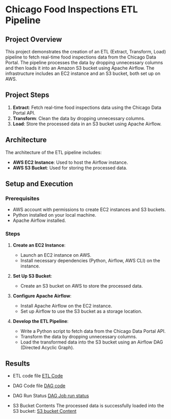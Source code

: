 # Chicago Food Inspections ETL Pipeline

## Project Overview

This project demonstrates the creation of an ETL (Extract, Transform, Load) pipeline to fetch real-time food inspections data from the Chicago Data Portal. The pipeline processes the data by dropping unnecessary columns and then loads it into an Amazon S3 bucket using Apache Airflow. The infrastructure includes an EC2 instance and an S3 bucket, both set up on AWS.

## Project Steps

1. **Extract**: Fetch real-time food inspections data using the Chicago Data Portal API.
2. **Transform**: Clean the data by dropping unnecessary columns.
3. **Load**: Store the processed data in an S3 bucket using Apache Airflow.

## Architecture

The architecture of the ETL pipeline includes:
- **AWS EC2 Instance**: Used to host the Airflow instance.
- **AWS S3 Bucket**: Used for storing the processed data.

## Setup and Execution

### Prerequisites

- AWS account with permissions to create EC2 instances and S3 buckets.
- Python installed on your local machine.
- Apache Airflow installed.

### Steps

1. **Create an EC2 Instance**:
   - Launch an EC2 instance on AWS.
   - Install necessary dependencies (Python, Airflow, AWS CLI) on the instance.

2. **Set Up S3 Bucket**:
   - Create an S3 bucket on AWS to store the processed data.

3. **Configure Apache Airflow**:
   - Install Apache Airflow on the EC2 instance.
   - Set up Airflow to use the S3 bucket as a storage location.

4. **Develop the ETL Pipeline**:
   - Write a Python script to fetch data from the Chicago Data Portal API.
   - Transform the data by dropping unnecessary columns.
   - Load the transformed data into the S3 bucket using an Airflow DAG (Directed Acyclic Graph).

## Results
- ETL code file
 [ETL Code](https://github.com/LakshmiPriyaDiwakar2706/Chicago-Food-Inspection-ETL-Pipeline/blob/main/DAG.png)

- DAG Code file
 [DAG code](https://github.com/LakshmiPriyaDiwakar2706/Chicago-Food-Inspection-ETL-Pipeline/blob/main/food_inspections_dag.py)

- DAG Run Status
 [DAG Job run status](https://github.com/LakshmiPriyaDiwakar2706/Chicago-Food-Inspection-ETL-Pipeline/blob/main/DAG.png)


- S3 Bucket Contents
The processed data is successfully loaded into the S3 bucket:
  [S3 bucket Content](https://github.com/LakshmiPriyaDiwakar2706/Chicago-Food-Inspection-ETL-Pipeline/blob/main/S3%20Bucket.png)

